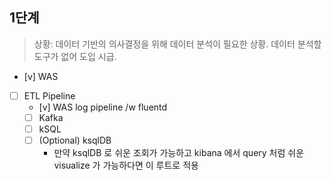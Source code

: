## 1단계

> 상황: 데이터 기반의 의사결정을 위해 데이터 분석이 필요한 상황. 데이터 분석할 도구가 없어 도입 시급.

- [v] WAS
- [ ] ETL Pipeline
  - [v] WAS log pipeline /w fluentd
  - [ ] Kafka
  - [ ] kSQL
  - [ ] (Optional) ksqlDB
    - 만약 ksqlDB 로 쉬운 조회가 가능하고 kibana 에서 query 처럼 쉬운 visualize 가 가능하다면 이 루트로 적용
